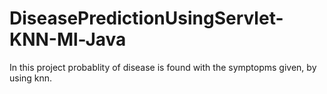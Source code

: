 # DiseasePredictionUsingServlet-KNN-Ml-Java
In this project probablity of disease is found with the symptopms given, by using knn.
